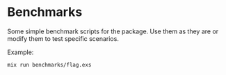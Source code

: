 # Benchmarks

Some simple benchmark scripts for the package. Use them as they are or modify them to test specific scenarios.

Example:

```
mix run benchmarks/flag.exs
```

